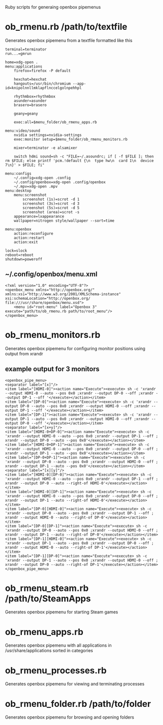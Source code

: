 Ruby scripts for generaing openbox pipemenus


# ob_rmenu.rb /path/to/textfile

Generates openbox pipemenu from a textfile formatted like this

```
terminal=terminator
run...=gmrun

home=xdg-open .
menu:applications
	firefox=firefox -P default
	
	hexchat=hexchat
	hangouts=/usr/bin/chromium --app-id=knipolnnllmklapflnccelgolnpehhpl
	
	rhythmbox=rhythmbox
	asunder=asunder
	brasero=brasero
	
	geany=geany
	
	exec:all=$menu_folder/ob_rmenu_apps.rb

menu:video/sound	
	nvidia settings=nvidia-settings
	exec:monitor setup=$menu_folder/ob_rmenu_monitors.rb
	
	mixer=terminator -e alsamixer
	
	switch hdmi sound=sh -c "FILE=~/.asoundrc; if [ -f $FILE ]; then rm $FILE; else printf 'pcm.!default {\n  type hw\n  card 1\n  device 7\n}' > $FILE; fi"

menu:configs
	~/.config=xdg-open .config
	~/.config/openbox=xdg-open .config/openbox
	~/.mpv=xdg-open .mpv
menu:desktop
	menu:screenshot
		screenshot (1s)=scrot -d 1
		screenshot (3s)=scrot -d 3
		screenshot (5s)=scrot -d 5
		screenshot (area)=scrot -s
	appearance=lxappearance
	wallpaper=nitrogen style/wallpaper --sort=time

menu:openbox
	action:reconfigure
	action:restart
	action:exit

lock=slock
reboot=reboot
shutdown=poweroff
```

## ~/.config/openbox/menu.xml

```
<?xml version="1.0" encoding="UTF-8"?>
<openbox_menu xmlns="http://openbox.org/" xmlns:xsi="http://www.w3.org/2001/XMLSchema-instance" xsi:schemaLocation="http://openbox.org/ file:///usr/share/openbox/menu.xsd">
	<menu id="root-menu" label="Openbox 3" execute="path/to/ob_rmenu.rb path/to/root_menu"/>
</openbox_menu>
```

# ob_rmenu_monitors.rb

Generates openbox pipemenu for configuring monitor positions using output from xrandr

## example output for 3 monitors

```
<openbox_pipe_menu>
<separator label="[x]"/>
<item label="[HDMI-0]"><action name="Execute"><execute> sh -c 'xrandr --output HDMI-0 --auto --pos 0x0 ;xrandr --output DP-0 --off ;xrandr --output DP-1 --off '</execute></action></item>
<item label="[DP-0]"><action name="Execute"><execute> sh -c 'xrandr --output DP-0 --auto --pos 0x0 ;xrandr --output HDMI-0 --off ;xrandr --output DP-1 --off '</execute></action></item>
<item label="[DP-1]"><action name="Execute"><execute> sh -c 'xrandr --output DP-1 --auto --pos 0x0 ;xrandr --output HDMI-0 --off ;xrandr --output DP-0 --off '</execute></action></item>
<separator label="[x+y]"/>
<item label="[HDMI-0+DP-0]"><action name="Execute"><execute> sh -c 'xrandr --output HDMI-0 --auto --pos 0x0 ;xrandr --output DP-1 --off ; xrandr --output DP-0 --auto --pos 0x0'</execute></action></item>
<item label="[HDMI-0+DP-1]"><action name="Execute"><execute> sh -c 'xrandr --output HDMI-0 --auto --pos 0x0 ;xrandr --output DP-0 --off ; xrandr --output DP-1 --auto --pos 0x0'</execute></action></item>
<item label="[DP-0+DP-1]"><action name="Execute"><execute> sh -c 'xrandr --output DP-0 --auto --pos 0x0 ;xrandr --output HDMI-0 --off ; xrandr --output DP-1 --auto --pos 0x0'</execute></action></item>
<separator label="[x][y]"/>
<item label="[HDMI-0][DP-0]"><action name="Execute"><execute> sh -c 'xrandr --output HDMI-0 --auto --pos 0x0 ;xrandr --output DP-1 --off ; xrandr --output DP-0 --auto --right-of HDMI-0'</execute></action></item>
<item label="[HDMI-0][DP-1]"><action name="Execute"><execute> sh -c 'xrandr --output HDMI-0 --auto --pos 0x0 ;xrandr --output DP-0 --off ; xrandr --output DP-1 --auto --right-of HDMI-0'</execute></action></item>
<item label="[DP-0][HDMI-0]"><action name="Execute"><execute> sh -c 'xrandr --output DP-0 --auto --pos 0x0 ;xrandr --output DP-1 --off ; xrandr --output HDMI-0 --auto --right-of DP-0'</execute></action></item>
<item label="[DP-0][DP-1]"><action name="Execute"><execute> sh -c 'xrandr --output DP-0 --auto --pos 0x0 ;xrandr --output HDMI-0 --off ; xrandr --output DP-1 --auto --right-of DP-0'</execute></action></item>
<item label="[DP-1][HDMI-0]"><action name="Execute"><execute> sh -c 'xrandr --output DP-1 --auto --pos 0x0 ;xrandr --output DP-0 --off ; xrandr --output HDMI-0 --auto --right-of DP-1'</execute></action></item>
<item label="[DP-1][DP-0]"><action name="Execute"><execute> sh -c 'xrandr --output DP-1 --auto --pos 0x0 ;xrandr --output HDMI-0 --off ; xrandr --output DP-0 --auto --right-of DP-1'</execute></action></item>
</openbox_pipe_menu>
```

# ob_rmenu_steam.rb /path/to/SteamApps

Generates openbox pipemenu for starting Steam games

# ob_rmenu_apps.rb

Generates openbox pipemenu with all applications in /usr/share/applications sorted in categories

# ob_rmenu_processes.rb

Generates openbox pipemenu for viewing and terminating processes

# ob_rmenu_folder.rb /path/to/folder

Generates openbox pipemenu for browsing and opening folders

